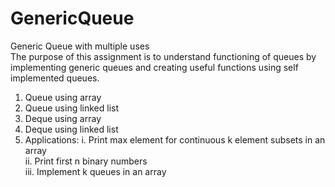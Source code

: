 # GenericQueue</br>
Generic Queue with multiple uses</br>
The purpose of this assignment is to understand functioning of queues by implementing generic queues and creating useful functions using self implemented queues.</br>
1. Queue using array</br>
2. Queue using linked list</br>
3. Deque using array</br>
4. Deque using linked list</br>
5. Applications:
  i. Print max element for continuous k element subsets in an array</br>
  ii. Print first n binary numbers</br>
  iii. Implement k queues in an array</br>
